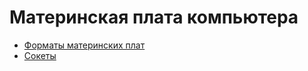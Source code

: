 # Материнская плата компьютера

- [Форматы материнских плат](formfaktors.md)
- [Сокеты](sockets.md)
